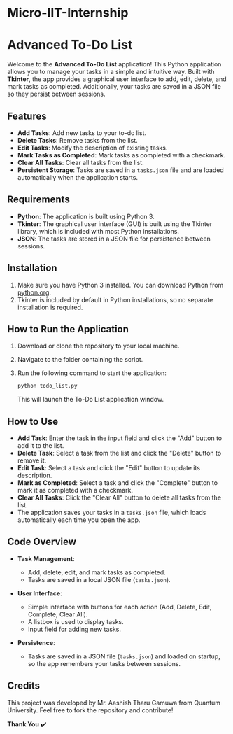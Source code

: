 # Micro-IIT-Internship
# Advanced To-Do List

Welcome to the **Advanced To-Do List** application! This Python application allows you to manage your tasks in a simple and intuitive way. Built with **Tkinter**, the app provides a graphical user interface to add, edit, delete, and mark tasks as completed. Additionally, your tasks are saved in a JSON file so they persist between sessions.

## Features
- **Add Tasks**: Add new tasks to your to-do list.
- **Delete Tasks**: Remove tasks from the list.
- **Edit Tasks**: Modify the description of existing tasks.
- **Mark Tasks as Completed**: Mark tasks as completed with a checkmark.
- **Clear All Tasks**: Clear all tasks from the list.
- **Persistent Storage**: Tasks are saved in a `tasks.json` file and are loaded automatically when the application starts.

## Requirements
- **Python**: The application is built using Python 3.
- **Tkinter**: The graphical user interface (GUI) is built using the Tkinter library, which is included with most Python installations.
- **JSON**: The tasks are stored in a JSON file for persistence between sessions.

## Installation

1. Make sure you have Python 3 installed. You can download Python from [python.org](https://www.python.org/downloads/).
2. Tkinter is included by default in Python installations, so no separate installation is required.

## How to Run the Application

1. Download or clone the repository to your local machine.
2. Navigate to the folder containing the script.
3. Run the following command to start the application:

    ```bash
    python todo_list.py
    ```

   This will launch the To-Do List application window.

## How to Use

- **Add Task**: Enter the task in the input field and click the "Add" button to add it to the list.
- **Delete Task**: Select a task from the list and click the "Delete" button to remove it.
- **Edit Task**: Select a task and click the "Edit" button to update its description.
- **Mark as Completed**: Select a task and click the "Complete" button to mark it as completed with a checkmark.
- **Clear All Tasks**: Click the "Clear All" button to delete all tasks from the list.
- The application saves your tasks in a `tasks.json` file, which loads automatically each time you open the app.

## Code Overview

- **Task Management**:
    - Add, delete, edit, and mark tasks as completed.
    - Tasks are saved in a local JSON file (`tasks.json`).

- **User Interface**:
    - Simple interface with buttons for each action (Add, Delete, Edit, Complete, Clear All).
    - A listbox is used to display tasks.
    - Input field for adding new tasks.

- **Persistence**:
    - Tasks are saved in a JSON file (`tasks.json`) and loaded on startup, so the app remembers your tasks between sessions.

## Credits

This project was developed by Mr. Aashish Tharu Gamuwa from Quantum University. Feel free to fork the repository and contribute!

**Thank You** ✔️

